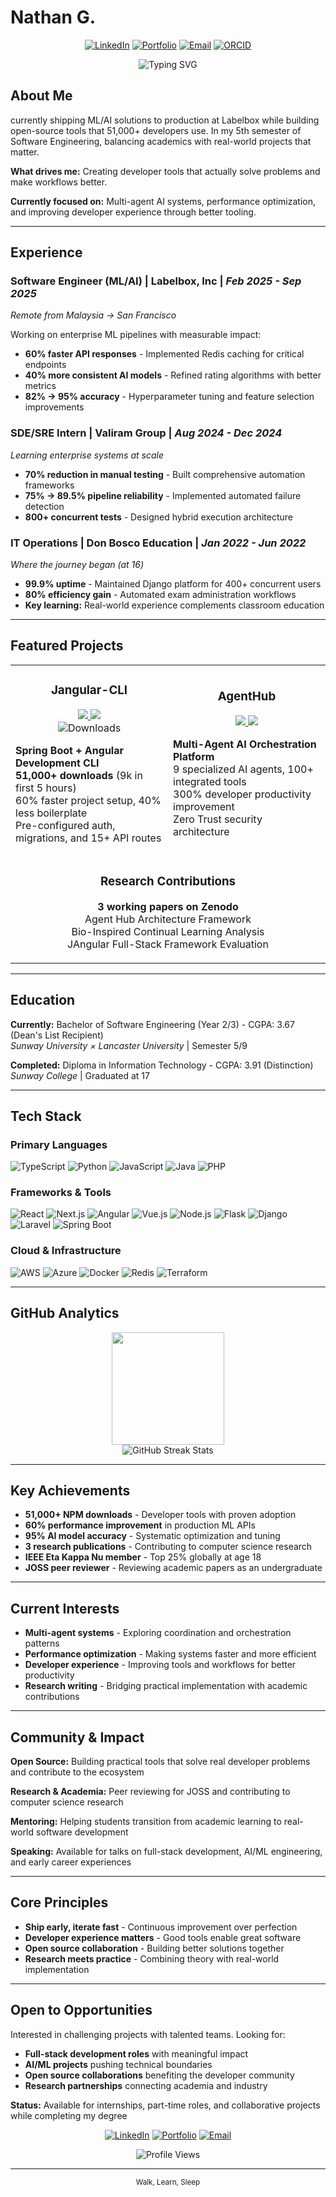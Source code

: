 # Nathan G.

<div align="center">
  
  [![LinkedIn](https://custom-icon-badges.demolab.com/badge/LinkedIn-0A66C2?logo=linkedin-white&logoColor=fff)](https://linkedin.com/in/nathangtg)
  [![Portfolio](https://img.shields.io/badge/Portfolio-000000?style=flat&logo=vercel&logoColor=white)](https://nathangtg.com)
  [![Email](https://img.shields.io/badge/Email-D14836?style=flat&logo=gmail&logoColor=white)](mailto:nathangtgmy@gmail.com)
  [![ORCID](https://img.shields.io/badge/ORCID-A6CE39?style=flat&logo=orcid&logoColor=white)](https://orcid.org/0009-0002-8492-8094)

  <img src="https://readme-typing-svg.herokuapp.com?font=Fira+Code&pause=1000&color=2F81F7&center=true&vCenter=true&width=500&lines=Continuously+Learning;51k%2B+Devs+Use+My+Tools;Research+Published+%40+Zenodo" alt="Typing SVG" />
  
</div>

## About Me

currently shipping ML/AI solutions to production at Labelbox while building open-source tools that 51,000+ developers use. In my 5th semester of Software Engineering, balancing academics with real-world projects that matter.

**What drives me:** Creating developer tools that actually solve problems and make workflows better.

**Currently focused on:** Multi-agent AI systems, performance optimization, and improving developer experience through better tooling.

---

## Experience

### **Software Engineer (ML/AI)** | Labelbox, Inc | *Feb 2025 - Sep 2025*
*Remote from Malaysia → San Francisco*

Working on enterprise ML pipelines with measurable impact:
- **60% faster API responses** - Implemented Redis caching for critical endpoints
- **40% more consistent AI models** - Refined rating algorithms with better metrics
- **82% → 95% accuracy** - Hyperparameter tuning and feature selection improvements

### **SDE/SRE Intern** | Valiram Group | *Aug 2024 - Dec 2024*
*Learning enterprise systems at scale*

- **70% reduction in manual testing** - Built comprehensive automation frameworks
- **75% → 89.5% pipeline reliability** - Implemented automated failure detection
- **800+ concurrent tests** - Designed hybrid execution architecture

### **IT Operations** | Don Bosco Education | *Jan 2022 - Jun 2022*
*Where the journey began (at 16)*

- **99.9% uptime** - Maintained Django platform for 400+ concurrent users
- **80% efficiency gain** - Automated exam administration workflows
- **Key learning:** Real-world experience complements classroom education

---

## Featured Projects

<div align="center">
  <table>
    <tr>
      <td width="50%">
        <h3 align="center">Jangular-CLI</h3>
        <div align="center">
          <a href="https://github.com/nathangtg/jangular-cli" target="_blank">
            <img src="https://img.shields.io/badge/GitHub-181717?style=for-the-badge&logo=github&logoColor=white">
          </a>
          <a href="https://www.npmjs.com/package/jangular-cli" target="_blank">
            <img src="https://img.shields.io/badge/NPM-CB3837?style=for-the-badge&logo=npm&logoColor=white">
          </a>
          <br>
          <img src="https://img.shields.io/npm/dt/jangular-cli?style=flat-square&color=success" alt="Downloads">
        </div>
        <p><strong>Spring Boot + Angular Development CLI</strong><br>
        <strong>51,000+ downloads</strong> (9k in first 5 hours)<br>
        60% faster project setup, 40% less boilerplate<br>
        Pre-configured auth, migrations, and 15+ API routes</p>
      </td>
      <td width="50%">
        <h3 align="center">AgentHub</h3>
        <div align="center">
          <a href="https://github.com/nathangtg/agent-hub" target="_blank">
            <img src="https://img.shields.io/badge/GitHub-181717?style=for-the-badge&logo=github&logoColor=white">
          </a>
          <a href="https://youtu.be/54Q5zCX944E" target="_blank">
            <img src="https://img.shields.io/badge/Demo-FF0000?style=for-the-badge&logo=youtube&logoColor=white">
          </a>
        </div>
        <p><strong>Multi-Agent AI Orchestration Platform</strong><br>
        9 specialized AI agents, 100+ integrated tools<br>
        300% developer productivity improvement<br>
        Zero Trust security architecture</p>
      </td>
    </tr>
    <tr>
      <td colspan="2">
        <h3 align="center">Research Contributions</h3>
        <p align="center">
          <strong>3 working papers on Zenodo</strong><br>
          Agent Hub Architecture Framework<br>
          Bio-Inspired Continual Learning Analysis<br>
          JAngular Full-Stack Framework Evaluation<br>
        </p>
      </td>
    </tr>
  </table>
</div>

---

## Education

**Currently:** Bachelor of Software Engineering (Year 2/3) - CGPA: 3.67 (Dean's List Recipient)  
*Sunway University × Lancaster University* | Semester 5/9

**Completed:** Diploma in Information Technology - CGPA: 3.91 (Distinction)  
*Sunway College* | Graduated at 17

---

## Tech Stack

### **Primary Languages**
![TypeScript](https://img.shields.io/badge/TypeScript-007ACC?style=for-the-badge&logo=typescript&logoColor=white)
![Python](https://img.shields.io/badge/Python-3776AB?style=for-the-badge&logo=python&logoColor=white)
![JavaScript](https://img.shields.io/badge/JavaScript-F7DF1E?style=for-the-badge&logo=javascript&logoColor=black)
![Java](https://img.shields.io/badge/Java-ED8B00?style=for-the-badge&logo=openjdk&logoColor=white)
![PHP](https://img.shields.io/badge/PHP-777BB4?style=for-the-badge&logo=php&logoColor=white)

### **Frameworks & Tools**
![React](https://img.shields.io/badge/React-20232A?style=for-the-badge&logo=react&logoColor=61DAFB)
![Next.js](https://img.shields.io/badge/Next.js-000000?style=for-the-badge&logo=nextdotjs&logoColor=white)
![Angular](https://img.shields.io/badge/Angular-DD0031?style=for-the-badge&logo=angular&logoColor=white)
![Vue.js](https://img.shields.io/badge/Vue.js-4FC08D?style=for-the-badge&logo=vuedotjs&logoColor=white)
![Node.js](https://img.shields.io/badge/Node.js-339933?style=for-the-badge&logo=nodedotjs&logoColor=white)
![Flask](https://img.shields.io/badge/Flask-000000?style=for-the-badge&logo=flask&logoColor=white)
![Django](https://img.shields.io/badge/Django-092E20?style=for-the-badge&logo=django&logoColor=white)
![Laravel](https://img.shields.io/badge/Laravel-FF2D20?style=for-the-badge&logo=laravel&logoColor=white)
![Spring Boot](https://img.shields.io/badge/Spring_Boot-6DB33F?style=for-the-badge&logo=spring-boot&logoColor=white)

### **Cloud & Infrastructure**
![AWS](https://img.shields.io/badge/AWS-232F3E?style=for-the-badge&logo=amazon-aws&logoColor=white)
![Azure](https://img.shields.io/badge/Microsoft_Azure-0078D4?style=for-the-badge&logo=microsoft-azure&logoColor=white)
![Docker](https://img.shields.io/badge/Docker-2496ED?style=for-the-badge&logo=docker&logoColor=white)
![Redis](https://img.shields.io/badge/Redis-DC382D?style=for-the-badge&logo=redis&logoColor=white)
![Terraform](https://img.shields.io/badge/Terraform-7B42BC?style=for-the-badge&logo=terraform&logoColor=white)

---

## GitHub Analytics

<div align="center">
  <img height="180em" src="https://github-readme-stats.vercel.app/api/top-langs/?username=nathangtg&layout=compact&langs_count=8&theme=tokyonight&hide=Jupyter%20Notebook"/>
</div>

<div align="center">
  <img src="https://github-readme-streak-stats.herokuapp.com/?user=nathangtg&theme=tokyonight&hide_border=false" alt="GitHub Streak Stats" />
</div>

---

## Key Achievements

- **51,000+ NPM downloads** - Developer tools with proven adoption
- **60% performance improvement** in production ML APIs
- **95% AI model accuracy** - Systematic optimization and tuning
- **3 research publications** - Contributing to computer science research
- **IEEE Eta Kappa Nu member** - Top 25% globally at age 18
- **JOSS peer reviewer** - Reviewing academic papers as an undergraduate

---

## Current Interests

- **Multi-agent systems** - Exploring coordination and orchestration patterns
- **Performance optimization** - Making systems faster and more efficient
- **Developer experience** - Improving tools and workflows for better productivity
- **Research writing** - Bridging practical implementation with academic contributions

---

## Community & Impact

**Open Source:** Building practical tools that solve real developer problems and contribute to the ecosystem

**Research & Academia:** Peer reviewing for JOSS and contributing to computer science research

**Mentoring:** Helping students transition from academic learning to real-world software development

**Speaking:** Available for talks on full-stack development, AI/ML engineering, and early career experiences

---

## Core Principles

- **Ship early, iterate fast** - Continuous improvement over perfection
- **Developer experience matters** - Good tools enable great software
- **Open source collaboration** - Building better solutions together
- **Research meets practice** - Combining theory with real-world implementation

---

## Open to Opportunities

Interested in challenging projects with talented teams. Looking for:

- **Full-stack development roles** with meaningful impact
- **AI/ML projects** pushing technical boundaries
- **Open source collaborations** benefiting the developer community
- **Research partnerships** connecting academia and industry

**Status:** Available for internships, part-time roles, and collaborative projects while completing my degree

<div align="center">
  
[![LinkedIn](https://img.shields.io/badge/LinkedIn-0077B5?style=for-the-badge&logo=linkedin&logoColor=white)](https://linkedin.com/in/nathangtg)
[![Portfolio](https://img.shields.io/badge/Portfolio-000000?style=for-the-badge&logo=vercel&logoColor=white)](https://nathangtg.com)
[![Email](https://img.shields.io/badge/Email-D14836?style=for-the-badge&logo=gmail&logoColor=white)](mailto:nathangtgmy@gmail.com)

</div>

<div align="center">
  <img src="https://komarev.com/ghpvc/?username=nathangtg&label=Profile%20views&color=0e75b6&style=flat" alt="Profile Views" />
</div>

---
<div align="center">
  <sub>Walk, Learn, Sleep</sub>
</div>
